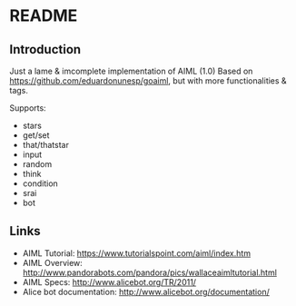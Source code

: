 README
======

Introduction
------------

Just a lame & imcomplete implementation of AIML (1.0)
Based on https://github.com/eduardonunesp/goaiml, but with more functionalities & tags.

Supports:

- stars
- get/set
- that/thatstar
- input
- random
- think
- condition
- srai
- bot

Links
-----

- AIML Tutorial: https://www.tutorialspoint.com/aiml/index.htm
- AIML Overview: http://www.pandorabots.com/pandora/pics/wallaceaimltutorial.html
- AIML Specs: http://www.alicebot.org/TR/2011/
- Alice bot documentation: http://www.alicebot.org/documentation/

